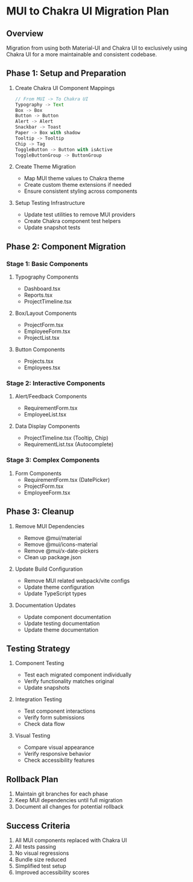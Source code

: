 # MUI to Chakra UI Migration Plan

## Overview
Migration from using both Material-UI and Chakra UI to exclusively using Chakra UI for a more maintainable and consistent codebase.

## Phase 1: Setup and Preparation

1. Create Chakra UI Component Mappings
   ```typescript
   // From MUI -> To Chakra UI
   Typography -> Text
   Box -> Box
   Button -> Button
   Alert -> Alert
   Snackbar -> Toast
   Paper -> Box with shadow
   Tooltip -> Tooltip
   Chip -> Tag
   ToggleButton -> Button with isActive
   ToggleButtonGroup -> ButtonGroup
   ```

2. Create Theme Migration
   - Map MUI theme values to Chakra theme
   - Create custom theme extensions if needed
   - Ensure consistent styling across components

3. Setup Testing Infrastructure
   - Update test utilities to remove MUI providers
   - Create Chakra component test helpers
   - Update snapshot tests

## Phase 2: Component Migration

### Stage 1: Basic Components
1. Typography Components
   - Dashboard.tsx
   - Reports.tsx
   - ProjectTimeline.tsx

2. Box/Layout Components
   - ProjectForm.tsx
   - EmployeeForm.tsx
   - ProjectList.tsx

3. Button Components
   - Projects.tsx
   - Employees.tsx

### Stage 2: Interactive Components
1. Alert/Feedback Components
   - RequirementForm.tsx
   - EmployeeList.tsx

2. Data Display Components
   - ProjectTimeline.tsx (Tooltip, Chip)
   - RequirementList.tsx (Autocomplete)

### Stage 3: Complex Components
1. Form Components
   - RequirementForm.tsx (DatePicker)
   - ProjectForm.tsx
   - EmployeeForm.tsx

## Phase 3: Cleanup

1. Remove MUI Dependencies
   - Remove @mui/material
   - Remove @mui/icons-material
   - Remove @mui/x-date-pickers
   - Clean up package.json

2. Update Build Configuration
   - Remove MUI related webpack/vite configs
   - Update theme configuration
   - Update TypeScript types

3. Documentation Updates
   - Update component documentation
   - Update testing documentation
   - Update theme documentation

## Testing Strategy

1. Component Testing
   - Test each migrated component individually
   - Verify functionality matches original
   - Update snapshots

2. Integration Testing
   - Test component interactions
   - Verify form submissions
   - Check data flow

3. Visual Testing
   - Compare visual appearance
   - Verify responsive behavior
   - Check accessibility features

## Rollback Plan

1. Maintain git branches for each phase
2. Keep MUI dependencies until full migration
3. Document all changes for potential rollback

## Success Criteria

1. All MUI components replaced with Chakra UI
2. All tests passing
3. No visual regressions
4. Bundle size reduced
5. Simplified test setup
6. Improved accessibility scores